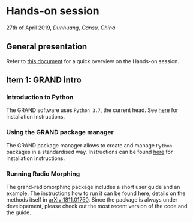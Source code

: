# Hands-on session
27th of April 2019, _Dunhuang, Gansu, China_

## General presentation
Refer to [this document](Presentation.pdf) for a quick overview on the Hands-on session.

## Item 1: GRAND intro

### Introduction to Python

The GRAND software uses `Python 3.7`, the current head. See
[here](intro/python37/installation.md) for installation instructions.

### Using the GRAND package manager

The GRAND package manager allows to create and manage `Python` packages in a
standardised way. Instructions can be found
[here](intro/python37/grand-pkg.md) for installation instructions.


### Running Radio Morphing

The grand-radiomorphing package includes a short user guide and an example. The instructions how to run it can be found [here](https://github.com/grand-mother/grand-radiomorphing/tree/master/docs/README.md), details on the methods itself in [arXiv:1811.01750](https://arxiv.org/abs/1811.01750).
Since the package is always under developement, please check out the most recent version of the code and the guide. 
